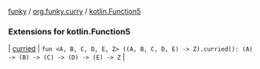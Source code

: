 [funky](../../index.md) / [org.funky.curry](../index.md) / [kotlin.Function5](.)

### Extensions for kotlin.Function5

| [curried](curried.md) | `fun <A, B, C, D, E, Z> ((A, B, C, D, E) -> Z).curried(): (A) -> (B) -> (C) -> (D) -> (E) -> Z` |

